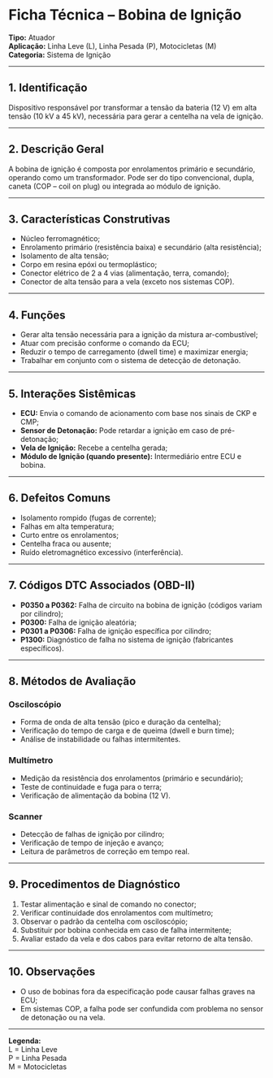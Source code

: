 # Ficha Técnica – Bobina de Ignição

**Tipo:** Atuador  
**Aplicação:** Linha Leve (L), Linha Pesada (P), Motocicletas (M)  
**Categoria:** Sistema de Ignição

---

## 1. Identificação
Dispositivo responsável por transformar a tensão da bateria (12 V) em alta tensão (10 kV a 45 kV), necessária para gerar a centelha na vela de ignição.

---

## 2. Descrição Geral
A bobina de ignição é composta por enrolamentos primário e secundário, operando como um transformador. Pode ser do tipo convencional, dupla, caneta (COP – coil on plug) ou integrada ao módulo de ignição.

---

## 3. Características Construtivas
- Núcleo ferromagnético;
- Enrolamento primário (resistência baixa) e secundário (alta resistência);
- Isolamento de alta tensão;
- Corpo em resina epóxi ou termoplástico;
- Conector elétrico de 2 a 4 vias (alimentação, terra, comando);
- Conector de alta tensão para a vela (exceto nos sistemas COP).

---

## 4. Funções
- Gerar alta tensão necessária para a ignição da mistura ar-combustível;
- Atuar com precisão conforme o comando da ECU;
- Reduzir o tempo de carregamento (dwell time) e maximizar energia;
- Trabalhar em conjunto com o sistema de detecção de detonação.

---

## 5. Interações Sistêmicas
- **ECU:** Envia o comando de acionamento com base nos sinais de CKP e CMP;
- **Sensor de Detonação:** Pode retardar a ignição em caso de pré-detonação;
- **Vela de Ignição:** Recebe a centelha gerada;
- **Módulo de Ignição (quando presente):** Intermediário entre ECU e bobina.

---

## 6. Defeitos Comuns
- Isolamento rompido (fugas de corrente);
- Falhas em alta temperatura;
- Curto entre os enrolamentos;
- Centelha fraca ou ausente;
- Ruído eletromagnético excessivo (interferência).

---

## 7. Códigos DTC Associados (OBD-II)
- **P0350 a P0362:** Falha de circuito na bobina de ignição (códigos variam por cilindro);
- **P0300:** Falha de ignição aleatória;
- **P0301 a P0306:** Falha de ignição específica por cilindro;
- **P1300:** Diagnóstico de falha no sistema de ignição (fabricantes específicos).

---

## 8. Métodos de Avaliação

### Osciloscópio
- Forma de onda de alta tensão (pico e duração da centelha);
- Verificação do tempo de carga e de queima (dwell e burn time);
- Análise de instabilidade ou falhas intermitentes.

### Multímetro
- Medição da resistência dos enrolamentos (primário e secundário);
- Teste de continuidade e fuga para o terra;
- Verificação de alimentação da bobina (12 V).

### Scanner
- Detecção de falhas de ignição por cilindro;
- Verificação de tempo de injeção e avanço;
- Leitura de parâmetros de correção em tempo real.

---

## 9. Procedimentos de Diagnóstico
1. Testar alimentação e sinal de comando no conector;
2. Verificar continuidade dos enrolamentos com multímetro;
3. Observar o padrão da centelha com osciloscópio;
4. Substituir por bobina conhecida em caso de falha intermitente;
5. Avaliar estado da vela e dos cabos para evitar retorno de alta tensão.

---

## 10. Observações
- O uso de bobinas fora da especificação pode causar falhas graves na ECU;
- Em sistemas COP, a falha pode ser confundida com problema no sensor de detonação ou na vela.

---

**Legenda:**  
L = Linha Leve  
P = Linha Pesada  
M = Motocicletas

